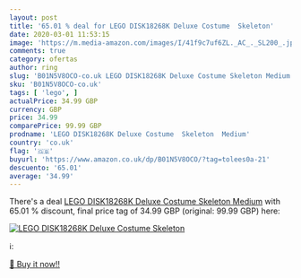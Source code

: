 ```yaml
---
layout: post
title: '65.01 % deal for LEGO DISK18268K Deluxe Costume  Skeleton'
date: 2020-03-01 11:53:15
image: 'https://m.media-amazon.com/images/I/41f9c7uf6ZL._AC_._SL200_.jpg'
comments: true
category: ofertas
author: ring
slug: 'B01N5V8OCO-co.uk LEGO DISK18268K Deluxe Costume Skeleton Medium'
sku: 'B01N5V8OCO-co.uk'
tags: [ 'lego', ]
actualPrice: 34.99 GBP
currency: GBP
price: 34.99
comparePrice: 99.99 GBP
prodname: 'LEGO DISK18268K Deluxe Costume  Skeleton  Medium'
country: 'co.uk'
flag: '🇬🇧'
buyurl: 'https://www.amazon.co.uk/dp/B01N5V8OCO/?tag=tolees0a-21'
descuento: '65.01'
average: '34.99'
---
```


There's a deal [LEGO DISK18268K Deluxe Costume  Skeleton  Medium](https://www.amazon.co.uk/dp/B01N5V8OCO/?tag=tolees0a-21)  with  65.01 % discount, final price tag of  34.99 GBP (original: 99.99 GBP) here:

[![LEGO DISK18268K Deluxe Costume  Skeleton](https://m.media-amazon.com/images/I/41f9c7uf6ZL._AC_._SL200_.jpg)](https://www.amazon.co.uk/dp/B01N5V8OCO/?tag=tolees0a-21)

ℹ️:


[🛒 Buy it now!!](https://www.amazon.co.uk/dp/B01N5V8OCO/?tag=tolees0a-21)
